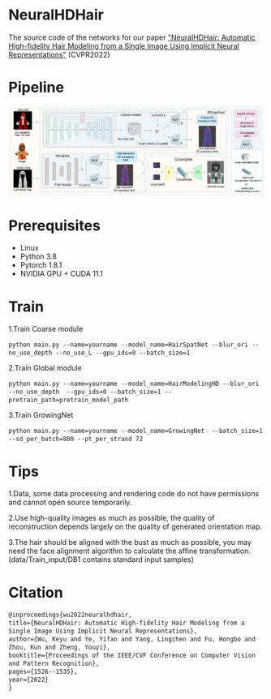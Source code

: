 # NeuralHDHair
The source code of the networks for our paper ["NeuralHDHair: Automatic High-fidelity Hair Modeling from a Single Image Using Implicit Neural Representations"](https://openaccess.thecvf.com/content/CVPR2022/papers/Wu_NeuralHDHair_Automatic_High-Fidelity_Hair_Modeling_From_a_Single_Image_Using_CVPR_2022_paper.pdf) (CVPR2022)



# Pipeline #
![Pipeline](Pipeline.png)

# Prerequisites

- Linux
- Python 3.8
- Pytorch 1.8.1
- NVIDIA GPU + CUDA 11.1




# Train #
1.Train Coarse module

    python main.py --name=yourname --model_name=HairSpatNet --blur_ori --no_use_depth --no_use_L --gpu_ids=0 --batch_size=1
2.Train Global module

    python main.py --name=yourname --model_name=HairModelingHD --blur_ori --no_use_depth  --gpu_ids=0 --batch_size=1 --pretrain_path=pretrain_model_path

3.Train GrowingNet 

    python main.py --name=yourname --model_name=GrowingNet  --batch_size=1 --sd_per_batch=800 --pt_per_strand 72

# Tips #
1.Data, some data processing and rendering code do not have permissions and cannot open source temporarily.

2.Use high-quality images as much as possible, the quality of reconstruction depends largely on the quality of  generated orientation map.

3.The hair should be aligned with the bust as much as possible, you may need the face alignment algorithm to calculate the affine transformation.(data/Train_input/DB1 contains standard input samples)


# Citation #
    @inproceedings{wu2022neuralhdhair,
    title={NeuralHDHair: Automatic High-fidelity Hair Modeling from a Single Image Using Implicit Neural Representations},
    author={Wu, Keyu and Ye, Yifan and Yang, Lingchen and Fu, Hongbo and Zhou, Kun and Zheng, Youyi},
    booktitle={Proceedings of the IEEE/CVF Conference on Computer Vision and Pattern Recognition},
    pages={1526--1535},
    year={2022}
    }

  
  
